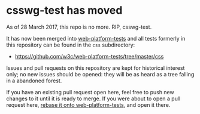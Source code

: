 csswg-test has moved
====================

As of 28 March 2017, this repo is no more. RIP, csswg-test.

It has now been merged into [web-platform-tests][] and all tests formerly in
this repository can be found in the `css` subdirectory:
* https://github.com/w3c/web-platform-tests/tree/master/css

Issues and pull requests on this repository are kept for historical interest
only; no new issues should be opened: they will be as heard as a tree falling
in a abandoned forest.

If you have an existing pull request open here, feel free to push new changes
to it until it is ready to merge. If you were about to open a pull request
here, [rebase it onto web-platform-tests][moving-old-branches], and open it
there.


[web-platform-tests]: https://github.com/w3c/web-platform-tests
[moving-old-branches]: https://github.com/w3c/web-platform-tests/blob/master/css/README.md#importing-old-branches
